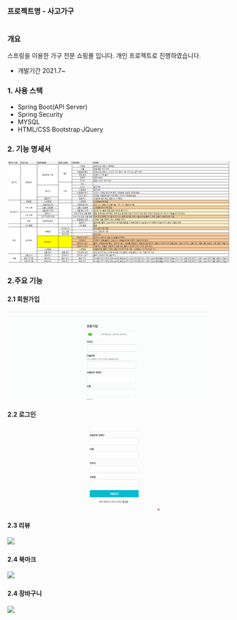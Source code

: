 ### 프로젝트명 - 사고가구

#
### 개요
스프링을 이용한 가구 전문 쇼핑몰 입니다.  개인 프로젝트로 진행하였습니다. 
- 개발기간 2021.7~ 

### 1. 사용 스택
- Spring Boot(API Server)
- Spring Security 
- MYSQL
- HTML/CSS·Bootstrap·JQuery
### 2. 기능 명세서 
<img src="https://github.com/ajajee/SAGOGAGU/blob/ff8a722ad8407122a8473a3bac475f072bf78915/src/main/webapp/project_document/%EA%B8%B0%EB%8A%A5%EB%AA%85%EC%84%B8%EC%84%9C.png">

### 2.주요 기능
#### 2.1 회원가입

<img src="https://github.com/ajajee/SAGOGAGU/blob/c0b661eb16c2b39ed22a0ba57e94c5597d906c8a/src/main/webapp/project_document/signup.gif"  style="width: 90%;">

#### 2.2 로그인
<img src="https://github.com/ajajee/SAGOGAGU/blob/7927f80a5664b28bb1514bdf16a1de341ae5b4bf/src/main/webapp/project_document/login.gif"  style="width: 90%;">

#### 2.3 리뷰 

<img src="https://github.com/ajajee/SAGOGAGU/blob/abd4d33fb34ce7331ddc01f194d5571e0ff1c78c/src/main/webapp/project_document/review.gif"  style="width: 90%;">

#### 2.4 북마크 
<img src="https://github.com/ajajee/SAGOGAGU/blob/2a82dcfdb801421f8660c6036fe6830b86bb701d/src/main/webapp/project_document/bookmark.gif"  style="width: 90%;">

#### 2.4 장바구니  
<img src="https://github.com/ajajee/SAGOGAGU/blob/3b0b194ec496485378576f0bd7dea5b964e18671/src/main/webapp/project_document/cart.gif"  style="width: 90%;">
